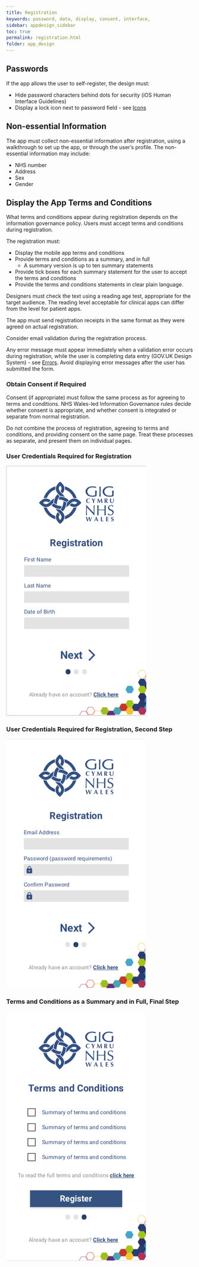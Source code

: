 ```yaml
---
title: Registration
keywords: password, data, display, consent, interface,
sidebar: appdesign_sidebar
toc: true
permalink: registration.html
folder: app_design 
---
```


## Passwords

If the app allows the user to self-register, the design must:
* Hide password characters behind dots for security (iOS Human Interface Guidelines)  
* Display a lock icon next to password field - see [Icons](/icons.html)  

## Non-essential Information 

The app must collect non-essential information after registration, using a walkthrough to set up the app, or through the user’s profile. The non-essential information may include:  
* NHS number
* Address
* Sex 
* Gender

## Display the App Terms and Conditions  
What terms and conditions appear during registration depends on the information governance policy.  Users must accept terms and conditions during registration.

The registration must:
* Display the mobile app terms and conditions
* Provide terms and conditions as a summary, and in full
   * A summary version is up to ten summary statements
* Provide tick boxes for each summary statement for the user to accept the terms and conditions
* Provide the terms and conditions statements in clear plain language. 

Designers must check the text using a reading age test, appropriate for the target audience. The reading level acceptable for clinical apps can differ from the level for patient apps. 

The app must send registration receipts in the same format as they were agreed on actual registration.

Consider email validation during the registration process. 

Any error message must appear immediately when a validation error occurs during registration, while the user is completing data entry (GOV.UK Design System) - see [Errors](/errors.html). Avoid displaying error messages after the user has submitted the form.

### Obtain Consent if Required

Consent (if appropriate) must follow the same process as for agreeing to terms and conditions. NHS Wales-led Information Governance rules decide whether consent is appropriate, and whether consent is integrated or separate from normal registration.  

Do not combine the process of registration, agreeing to terms and conditions, and providing consent on the same page. Treat these processes as separate, and present them on individual pages.  

### User Credentials Required for Registration

<img class="img-responsive img-thumbnail" src="/images/examples/design-standards-access-registration1.png">

### User Credentials Required for Registration, Second Step

<img class="img-responsive img-thumbnail" src="/images/examples/design-standards-access-registration2.png">

### Terms and Conditions as a Summary and in Full, Final Step 

<img class="img-responsive img-thumbnail" src="/images/examples/design-standards-access-registration3.png">
